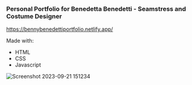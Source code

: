 ### **Personal Portfolio for Benedetta Benedetti - Seamstress and Costume Designer**

https://bennybenedettiportfolio.netlify.app/

Made with:

- HTML
- CSS
- Javascript

![Screenshot 2023-09-21 151234](https://github.com/DavideLopez/bennybenedettiportfolio/assets/104770912/4ccd0766-0c12-46a7-b0d7-6bd133b948c1)
